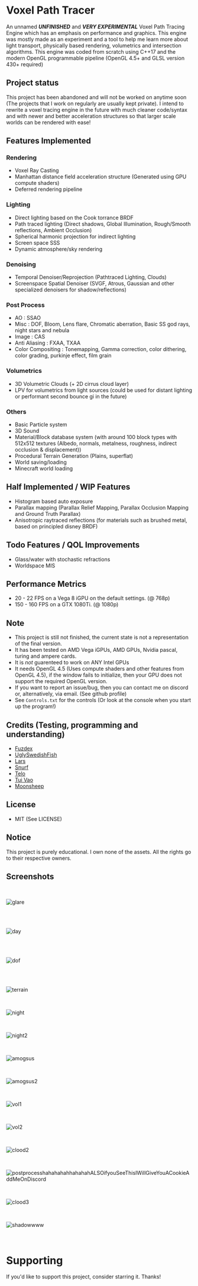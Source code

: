 # Voxel Path Tracer
An unnamed ***UNFINISHED*** and ***VERY EXPERIMENTAL*** Voxel Path Tracing Engine which has an emphasis on performance and graphics. This engine was mostly made as an experiment and a tool to help me learn more about light transport, physically based rendering, volumetrics and intersection algorithms.
This engine was coded from scratch using C++17 and the modern OpenGL programmable pipeline (OpenGL 4.5+ and GLSL version 430+ required)

## Project status 
This project has been abandoned and will not be worked on anytime soon (The projects that I work on regularly are usually kept private). 
I intend to rewrite a voxel tracing engine in the future with much cleaner code/syntax and with newer and better acceleration structures so that larger scale worlds can be rendered with ease!

## Features Implemented

### Rendering 
- Voxel Ray Casting 
- Manhattan distance field acceleration structure (Generated using GPU compute shaders) 
- Deferred rendering pipeline

### Lighting 
- Direct lighting based on the Cook torrance BRDF
- Path traced lighting (Direct shadows, Global Illumination, Rough/Smooth reflections, Ambient Occlusion)
- Spherical harmonic projection for indirect lighting 
- Screen space SSS
- Dynamic atmosphere/sky rendering

### Denoising
- Temporal Denoiser/Reprojection (Pathtraced Lighting, Clouds)
- Screenspace Spatial Denoiser (SVGF, Atrous, Gaussian and other specialized denoisers for shadow/reflections)

### Post Process

- AO : SSAO
- Misc : DOF, Bloom, Lens flare, Chromatic aberration, Basic SS god rays, night stars and nebula
- Image : CAS
- Anti Aliasing : FXAA, TXAA
- Color Compositing : Tonemapping, Gamma correction, color dithering, color grading, purkinje effect, film grain

### Volumetrics 
- 3D Volumetric Clouds (+ 2D cirrus cloud layer)
- LPV for volumetrics from light sources (could be used for distant lighting or performant second bounce gi in the future)

### Others
- Basic Particle system
- 3D Sound
- Material/Block database system (with around 100 block types with 512x512 textures (Albedo, normals, metalness, roughness, indirect occlusion & displacement))
- Procedural Terrain Generation (Plains, superflat) 
- World saving/loading
- Minecraft world loading 

## Half Implemented / WIP Features
- Histogram based auto exposure
- Parallax mapping (Parallax Relief Mapping, Parallax Occlusion Mapping and Ground Truth Parallax)
- Anisotropic raytraced reflections (for materials such as brushed metal, based on principled disney BRDF)

## Todo Features / QOL Improvements
- Glass/water with stochastic refractions
- Worldspace MIS 

## Performance Metrics 

- 20 - 22 FPS on a Vega 8 iGPU on the default settings. (@ 768p)
- 150 - 160 FPS on a GTX 1080Ti. (@ 1080p)

## Note
- This project is still not finished, the current state is not a representation of the final version.
- It has been tested on AMD Vega iGPUs, AMD GPUs, Nvidia pascal, turing and ampere cards.
- It is *not* guarenteed to work on ANY Intel GPUs
- It needs OpenGL 4.5 (Uses compute shaders and other features from OpenGL 4.5), if the window fails to initialize, then your GPU does not support the required OpenGL version.
- If you want to report an issue/bug, then you can contact me on discord or, alternatively, via email. (See github profile)
- See `Controls.txt` for the controls (Or look at the console when you start up the program!)

## Credits (Testing, programming and understanding)
- [Fuzdex](https://github.com/Shadax-stack)
- [UglySwedishFish](https://github.com/UglySwedishFish)
- [Lars](https://github.com/Ciwiel3/)
- [Snurf](https://github.com/AntonioFerreras)
- [Telo](https://github.com/StormCreeper)
- [Tui Vao](https://github.com/Tui-Vao)
- [Moonsheep](https://github.com/jlagarespo)

## License
- MIT (See LICENSE)

## Notice
This project is purely educational. I own none of the assets. All the rights go to their respective owners.

## Screenshots 

</br>

![glare](https://github.com/swr06/VoxelPathTracer/blob/Project-Main/Screenshots/glare.png)

</br>

</br>

![day](https://github.com/swr06/VoxelPathTracer/blob/Project-Main/Screenshots/day.png)

</br>

</br>

![dof](https://github.com/swr06/VoxelPathTracer/blob/Project-Main/Screenshots/dof.png)

</br>

</br>

![terrain](https://github.com/swr06/VoxelPathTracer/blob/Project-Main/Screenshots/terrain.png)

</br>

![night](https://github.com/swr06/VoxelPathTracer/blob/Project-Main/Screenshots/night1.png)

</br>

![night2](https://github.com/swr06/VoxelPathTracer/blob/Project-Main/Screenshots/night2.png)

</br>

![amogsus](https://github.com/swr06/VoxelPathTracer/blob/Project-Main/Screenshots/amogus.png)

</br>

![amogsus2](https://github.com/swr06/VoxelPathTracer/blob/Project-Main/Screenshots/amogus2.png)

</br>

![vol1](https://github.com/swr06/VoxelPathTracer/blob/Project-Main/Screenshots/vol1.png)

</br>

![vol2](https://github.com/swr06/VoxelPathTracer/blob/Project-Main/Screenshots/vol2.png)

</br>

![clood2](https://github.com/swr06/VoxelPathTracer/blob/Project-Main/Screenshots/volclouds2.png)

</br>

![postprocesshahahahahhahahahALSOifyouSeeThisIWillGiveYouACookieAddMeOnDiscord](https://github.com/swr06/VoxelPathTracer/blob/Project-Main/Screenshots/postprocessgobrr.png)

</br>

![clood3](https://github.com/swr06/VoxelPathTracer/blob/Project-Main/Screenshots/clood2.png)

</br>

![shadowwww](https://github.com/swr06/VoxelPathTracer/blob/Project-Main/Screenshots/shadow.png)

</br>





# Supporting

If you'd like to support this project, consider starring it. Thanks!
